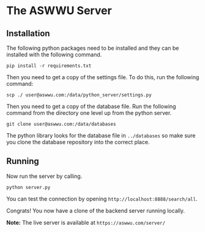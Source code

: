 # The ASWWU Server
## Installation
The following python packages need to be installed and they can be installed with the following command.
```
pip install -r requirements.txt
```

Then you need to get a copy of the settings file. To do this, run the following command:
```
scp ./ user@aswwu.com:/data/python_server/settings.py
```

Then you need to get a copy of the database file. Run the following command from the directory one level up from the python server.
```
git clone user@aswwu.com:/data/databases
```
The python library looks for the database file in `../databases` so make sure you clone the database repository into the correct place.

## Running

Now run the server by calling.
```
python server.py
```
You can test the connection by opening `http://localhost:8888/search/all`.

Congrats! You now have a clone of the backend server running locally.

**Note:** The live server is available at `https://aswwu.com/server/`
